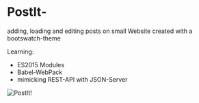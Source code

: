 # PostIt-
adding, loading and editing posts on small Website created with a bootswatch-theme

Learning:
- ES2015 Modules
- Babel-WebPack
- mimicking REST-API with JSON-Server

![PostIt!](https://user-images.githubusercontent.com/53621659/64050101-5048b600-cb77-11e9-89fe-1f6809d237b6.png)
